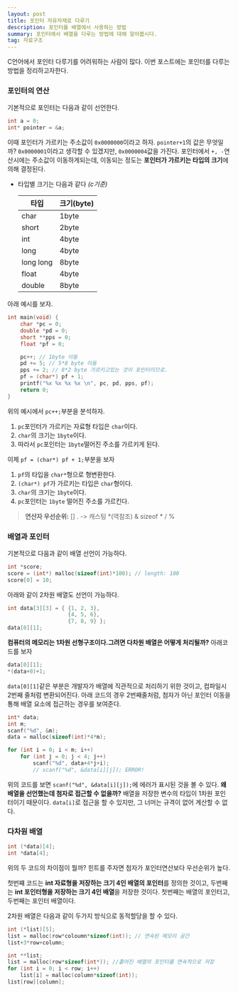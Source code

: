 ```yaml
---
layout: post
title: 포인터 자유자재로 다루기
description: 포인터를 배열에서 사용하는 방법
summary: 포인터에서 배열을 다루는 방법에 대해 알아봅시다.
tag: 자료구조
---
```

C언어에서 포인터 다루기를 어려워하는 사람이 많다. 이번 포스트에는 포인터를 다루는 방법을 정리하고자한다.


### 포인터의 연산
기본적으로 포인터는 다음과 같이 선언한다.
```c
int a = 0;
int* pointer = &a;
```
이때 포인터가 가르키는 주소값이 `0x0000000`이라고 하자. `pointer+1`의 값은 무엇일까? `0x0000001`이라고 생각할 수 있겠지만, `0x0000004`값을 가진다. 
포인터에서 `+, -`연산시에는 주소값이 이동하게되는데, 이동되는 정도는 **포인터가 가르키는 타입의 크기**에 의해 결정된다.

* 타입별 크기는 다음과 같다 *(c기준)*

    |타입|크기(byte)|
    |---|---|
    |char|1byte|
    |short|2byte|
    |int|4byte|
    |long|4byte|
    |long long|8byte|
    |float|4byte|
    |double|8byte|

아래 예시를 보자.
```c
int main(void) {
    char *pc = 0;
    double *pd = 0;
    short **pps = 0;
    float *pf = 0;

    pc++; // 1byte 이동
    pd += 5; // 5*8 byte 이동
    pps += 2; // 8*2 byte 가르키고있는 것이 포인터이므로.
    pf = (char*) pf + 1;
    printf("%x %x %x %x \n", pc, pd, pps, pf);
    return 0;
}
```
위의 예시에서 `pc++;`부분을 분석하자. 
1. `pc`포인터가 가르키는 자료형 타입은 `char`이다. 
2. `char`의 크기는 `1byte`이다.
3. 따라서 `pc`포인터는 `1byte`떨어진 주소를 가르키게 된다.

이제 `pf = (char*) pf + 1;`부분을 보자
1. `pf`의 타입을 `char*`형으로 형변환한다.
2. `(char*) pf`가 가르키는 타입은 `char`형이다.
3. `char`의 크기는 `1byte`이다.
4. `pc`포인터는 `1byte` 떨어진 주소를 가르킨다.

> **연산자 우선순위:** [] . -> 캐스팅 *(역참조) & sizeof * / %


### 배열과 포인터

기본적으로 다음과 같이 배열 선언이 가능하다.
```c
int *score;
score = (int*) malloc(sizeof(int)*100); // length: 100
score[0] = 10;
```

아래와 같이 2차원 배열도 선언이 가능하다.
```c
int data[3][3] = { {1, 2, 3}, 
                   {4, 5, 6},   
                   {7, 8, 9} };
data[0][1];
```
**컴퓨터의 메모리는 1차원 선형구조이다.그려면 다차원 배열은 어떻게 처리될까?** 아래코드를 보자
```c
data[0][1];
*(data+0)+1;
```
`data[0][1]`같은 부분은 개발자가 배열에 직관적으로 처리하기 위한 것이고, 컴파일시 2번째 줄처럼 변환되어진다. 아래 코드의 경우 2번째줄처럼, 첨자가 아닌 포인터 이동을 통해 배열 요소에 접근하는 경우를 보여준다.
```c
int* data;
int m;
scanf("%d", &m);
data = malloc(sizeof(int)*4*m);

for (int i = 0; i < m; i++)
    for (int j = 0; j < 4; j++)
        scanf("%d", data+4*j+i);
        // scanf("%d", &data[i][j]); ERROR!
```

위의 코드를 보면 `scanf("%d", &data[i][j]);`에 에러가 표시된 것을 볼 수 있다. **왜 배열을 선언했는데 첨자로 접근할 수 없을까?** 
배열을 저장한 변수의 타입이 1차원 포인터이기 때문이다. `data[i]`로 접근을 할 수 있지만, 그 너머는 규격이 없어 계산할 수 없다.

### 다차원 배열
```c
int (*data)[4];
int *data[4];
```
위의 두 코드의 차이점이 뭘까? 힌트를 주자면 첨자가 포인터연산보다 우선순위가 높다.

첫번쨰 코드는 **int 자료형을 저장하는 크기 4인 배열의 포인터**를 정의한 것이고, 두번째는 **int 포인터형을 저장하는 크기 4인 배열**을 저장한 것이다. 첫번째는 배열의 포인터고, 두번째는 포인터 배열이다.

2차원 배열은 다음과 같이 두가지 방식으로 동적할당을 할 수 있다.
```c
int (*list)[5];
list = malloc(row*coloumn*sizeof(int)); // 연속된 메모리 공간
list+3*row+column;
```

```c
int **list;
list = malloc(row*sizeof(int*)); //흩어진 배열의 포인터를 연속적으로 저장
for (int i = 0; i < row; i++)
    list[i] = malloc(column*sizeof(int));
list[row][column];
```

